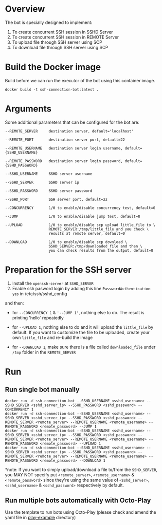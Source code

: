 # Overview
The bot is specially designed to implement:
1. To create concurrent SSH session in SSHD Server
2. To create concurrent SSH session in REMOTE Server
3. To upload file through SSH server using SCP
4. To download file through SSH server using SCP

# Build the Docker image
Build before we can run the executor of the bot using this container image. 

```shell
docker build -t ssh-connection-bot:latest .
```
# Arguments
Some additional parameters that can be configured for the bot are:

```shell
--REMOTE_SERVER     destination server, default='localhost'

--REMOTE_PORT       destination server port, default=22

--REMOTE_USERNAME   destination server login username, default={SSHD_USERNAME}

--REMOTE_PASSWORD   destination server login password, default={SSHD_PASSWORD}

--SSHD_USERNAME     SSHD server username

--SSHD_SERVER       SSHD server ip

--SSHD_PASSWORD     SSHD server password

--SSHD_PORT         SSH server port, default=22

--CONCURRENCY       1/0 to enable/disable concurrency test, default=0

--JUMP              1/0 to enable/disable jump test, default=0

--UPLOAD            1/0 to enable/disable scp upload little_file to \
                    REMOTE_SERVER:/tmp/little_file and you check \
                    results at remote server, default=0

--DOWNLOAD          1/0 to enable/disable scp download \
                    SSHD_SERVER:/tmp/downloaded_file and then \
                    you can check results from the output, default=0

```

# Preparation for the SSH server

1. Install the `openssh-server` at `SSHD_SERVER`
2. Enable ssh pasword login by adding this line
  `PasswordAuthentication yes` in /etc/ssh/sshd_config

and then:
- for `--CONCURRENCY 1` & `'--JUMP 1'`, nothing else to do. The 
result is printing 'hello' repeatedly


- for `--UPLOAD 1`, nothing else to do and it will upload the `little_file` by default. If you want to customize the 
  file to be uploaded, create your own `little_file` and re-build the image


- for `--DOWNLOAD 1`, make sure there is a file called `downloaded_file` under `/tmp` folder in the `REMOTE_SERVER`

# Run
## Run single bot manually
```shell
docker run -d ssh-connection-bot --SSHD_USERNAME <sshd_username> --SSHD_SERVER <sshd_server_ip> --SSHD_PASSWORD <sshd_password> --CONCURRENCY 1
docker run -d ssh-connection-bot --SSHD_USERNAME <sshd_username> --SSHD_SERVER <sshd_server_ip> --SSHD_PASSWORD <sshd_password> --REMOTE_SERVER <remote_server> --REMOTE_USERNAME <remote_username> --REMOTE_PASSWORD <remote_password> --JUMP 1
docker run -d ssh-connection-bot --SSHD_USERNAME <sshd_username> --SSHD_SERVER <sshd_server_ip> --SSHD_PASSWORD <sshd_password> --REMOTE_SERVER <remote_server> --REMOTE_USERNAME <remote_username> --REMOTE_PASSWORD <remote_password> --UPLOAD 1
docker run -d ssh-connection-bot --SSHD_USERNAME <sshd_username> --SSHD_SERVER <sshd_server_ip> --SSHD_PASSWORD <sshd_password> --REMOTE_SERVER <remote_server> --REMOTE_USERNAME <remote_username> --REMOTE_PASSWORD <remote_password> --DOWNLOAD 1
```
*note: If you want to simply upload/download a file to/from the `SSHD_SERVER`, you MAY NOT specify put `<remote_server>`, `<remote_username>` & `<remote_password>` since they're using 
the same value of `<sshd_server>`, `<sshd_username>`  & `<sshd_password>` respectively by default. 

## Run multiple bots automatically with Octo-Play
Use the template to run bots using Octo-Play (please check and amend the yaml file in [play-example](play-example/) directory)



